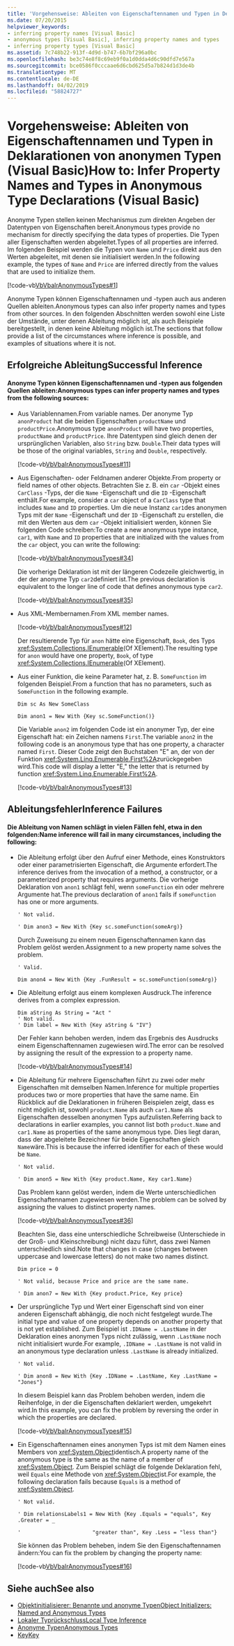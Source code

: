 ```yaml
---
title: 'Vorgehensweise: Ableiten von Eigenschaftennamen und Typen in Deklarationen von anonymen Typen (Visual Basic)'
ms.date: 07/20/2015
helpviewer_keywords:
- inferring property names [Visual Basic]
- anonymous types [Visual Basic], inferring property names and types
- inferring property types [Visual Basic]
ms.assetid: 7c748b22-913f-4d9d-b747-6b7bf296a0bc
ms.openlocfilehash: be3c74e8f8c69eb9f0a1d0dda4d6c90dfd7e567a
ms.sourcegitcommit: bce0586f0cccaae6d6cbd625d5a7b824d1d3de4b
ms.translationtype: MT
ms.contentlocale: de-DE
ms.lasthandoff: 04/02/2019
ms.locfileid: "58824727"
---
```

# <a name="how-to-infer-property-names-and-types-in-anonymous-type-declarations-visual-basic"></a><span data-ttu-id="f558d-102">Vorgehensweise: Ableiten von Eigenschaftennamen und Typen in Deklarationen von anonymen Typen (Visual Basic)</span><span class="sxs-lookup"><span data-stu-id="f558d-102">How to: Infer Property Names and Types in Anonymous Type Declarations (Visual Basic)</span></span>
<span data-ttu-id="f558d-103">Anonyme Typen stellen keinen Mechanismus zum direkten Angeben der Datentypen von Eigenschaften bereit.</span><span class="sxs-lookup"><span data-stu-id="f558d-103">Anonymous types provide no mechanism for directly specifying the data types of properties.</span></span> <span data-ttu-id="f558d-104">Die Typen aller Eigenschaften werden abgeleitet.</span><span class="sxs-lookup"><span data-stu-id="f558d-104">Types of all properties are inferred.</span></span> <span data-ttu-id="f558d-105">Im folgenden Beispiel werden die Typen von `Name` und `Price` direkt aus den Werten abgeleitet, mit denen sie initialisiert werden.</span><span class="sxs-lookup"><span data-stu-id="f558d-105">In the following example, the types of `Name` and `Price` are inferred directly from the values that are used to initialize them.</span></span>  
  
 [!code-vb[VbVbalrAnonymousTypes#1](~/samples/snippets/visualbasic/VS_Snippets_VBCSharp/VbVbalrAnonymousTypes/VB/Class1.vb#1)]  
  
 <span data-ttu-id="f558d-106">Anonyme Typen können Eigenschaftennamen und -typen auch aus anderen Quellen ableiten.</span><span class="sxs-lookup"><span data-stu-id="f558d-106">Anonymous types can also infer property names and types from other sources.</span></span> <span data-ttu-id="f558d-107">In den folgenden Abschnitten werden sowohl eine Liste der Umstände, unter denen Ableitung möglich ist, als auch Beispiele bereitgestellt, in denen keine Ableitung möglich ist.</span><span class="sxs-lookup"><span data-stu-id="f558d-107">The sections that follow provide a list of the circumstances where inference is possible, and examples of situations where it is not.</span></span>  
  
## <a name="successful-inference"></a><span data-ttu-id="f558d-108">Erfolgreiche Ableitung</span><span class="sxs-lookup"><span data-stu-id="f558d-108">Successful Inference</span></span>  
  
#### <a name="anonymous-types-can-infer-property-names-and-types-from-the-following-sources"></a><span data-ttu-id="f558d-109">Anonyme Typen können Eigenschaftennamen und -typen aus folgenden Quellen ableiten:</span><span class="sxs-lookup"><span data-stu-id="f558d-109">Anonymous types can infer property names and types from the following sources:</span></span>  
  
-   <span data-ttu-id="f558d-110">Aus Variablennamen.</span><span class="sxs-lookup"><span data-stu-id="f558d-110">From variable names.</span></span> <span data-ttu-id="f558d-111">Der anonyme Typ `anonProduct` hat die beiden Eigenschaften `productName` und `productPrice`.</span><span class="sxs-lookup"><span data-stu-id="f558d-111">Anonymous type `anonProduct` will have two properties, `productName` and `productPrice`.</span></span> <span data-ttu-id="f558d-112">Ihre Datentypen sind gleich denen der ursprünglichen Variablen, also `String` bzw. `Double`.</span><span class="sxs-lookup"><span data-stu-id="f558d-112">Their data types will be those of the original variables, `String` and `Double`, respectively.</span></span>  
  
     [!code-vb[VbVbalrAnonymousTypes#11](~/samples/snippets/visualbasic/VS_Snippets_VBCSharp/VbVbalrAnonymousTypes/VB/Class1.vb#11)]  
  
-   <span data-ttu-id="f558d-113">Aus Eigenschaften- oder Feldnamen anderer Objekte.</span><span class="sxs-lookup"><span data-stu-id="f558d-113">From property or field names of other objects.</span></span> <span data-ttu-id="f558d-114">Betrachten Sie z. B. ein `car` -Objekt eines `CarClass` -Typs, der die `Name` -Eigenschaft und die `ID` -Eigenschaft enthält.</span><span class="sxs-lookup"><span data-stu-id="f558d-114">For example, consider a `car` object of a `CarClass` type that includes `Name` and `ID` properties.</span></span> <span data-ttu-id="f558d-115">Um die neue Instanz `car1`des anonymen Typs mit der `Name` -Eigenschaft und der `ID` -Eigenschaft zu erstellen, die mit den Werten aus dem `car` -Objekt initialisiert werden, können Sie folgenden Code schreiben:</span><span class="sxs-lookup"><span data-stu-id="f558d-115">To create a new anonymous type instance, `car1`, with `Name` and `ID` properties that are initialized with the values from the `car` object, you can write the following:</span></span>  
  
     [!code-vb[VbVbalrAnonymousTypes#34](~/samples/snippets/visualbasic/VS_Snippets_VBCSharp/VbVbalrAnonymousTypes/VB/Class1.vb#34)]  
  
     <span data-ttu-id="f558d-116">Die vorherige Deklaration ist mit der längeren Codezeile gleichwertig, in der der anonyme Typ `car2`definiert ist.</span><span class="sxs-lookup"><span data-stu-id="f558d-116">The previous declaration is equivalent to the longer line of code that defines anonymous type `car2`.</span></span>  
  
     [!code-vb[VbVbalrAnonymousTypes#35](~/samples/snippets/visualbasic/VS_Snippets_VBCSharp/VbVbalrAnonymousTypes/VB/Class1.vb#35)]  
  
-   <span data-ttu-id="f558d-117">Aus XML-Membernamen.</span><span class="sxs-lookup"><span data-stu-id="f558d-117">From XML member names.</span></span>  
  
     [!code-vb[VbVbalrAnonymousTypes#12](~/samples/snippets/visualbasic/VS_Snippets_VBCSharp/VbVbalrAnonymousTypes/VB/Class1.vb#12)]  
  
     <span data-ttu-id="f558d-118">Der resultierende Typ für `anon` hätte eine Eigenschaft, `Book`, des Typs <xref:System.Collections.IEnumerable>(Of XElement).</span><span class="sxs-lookup"><span data-stu-id="f558d-118">The resulting type for `anon` would have one property, `Book`, of type <xref:System.Collections.IEnumerable>(Of XElement).</span></span>  
  
-   <span data-ttu-id="f558d-119">Aus einer Funktion, die keine Parameter hat, z. B. `SomeFunction` im folgenden Beispiel.</span><span class="sxs-lookup"><span data-stu-id="f558d-119">From a function that has no parameters, such as `SomeFunction` in the following example.</span></span>  
  
     `Dim sc As New SomeClass`  
  
     `Dim anon1 = New With {Key sc.SomeFunction()}`  
  
     <span data-ttu-id="f558d-120">Die Variable `anon2` im folgenden Code ist ein anonymer Typ, der eine Eigenschaft hat: ein Zeichen namens `First`.</span><span class="sxs-lookup"><span data-stu-id="f558d-120">The variable `anon2` in the following code is an anonymous type that has one property, a character named `First`.</span></span> <span data-ttu-id="f558d-121">Dieser Code zeigt den Buchstaben "E" an, der von der Funktion <xref:System.Linq.Enumerable.First%2A>zurückgegeben wird.</span><span class="sxs-lookup"><span data-stu-id="f558d-121">This code will display a letter "E," the letter that is returned by function <xref:System.Linq.Enumerable.First%2A>.</span></span>  
  
     [!code-vb[VbVbalrAnonymousTypes#13](~/samples/snippets/visualbasic/VS_Snippets_VBCSharp/VbVbalrAnonymousTypes/VB/Class1.vb#13)]  
  
## <a name="inference-failures"></a><span data-ttu-id="f558d-122">Ableitungsfehler</span><span class="sxs-lookup"><span data-stu-id="f558d-122">Inference Failures</span></span>  
  
#### <a name="name-inference-will-fail-in-many-circumstances-including-the-following"></a><span data-ttu-id="f558d-123">Die Ableitung von Namen schlägt in vielen Fällen fehl, etwa in den folgenden:</span><span class="sxs-lookup"><span data-stu-id="f558d-123">Name inference will fail in many circumstances, including the following:</span></span>  
  
-   <span data-ttu-id="f558d-124">Die Ableitung erfolgt über den Aufruf einer Methode, eines Konstruktors oder einer parametrisierten Eigenschaft, die Argumente erfordert.</span><span class="sxs-lookup"><span data-stu-id="f558d-124">The inference derives from the invocation of a method, a constructor, or a parameterized property that requires arguments.</span></span> <span data-ttu-id="f558d-125">Die vorherige Deklaration von `anon1` schlägt fehl, wenn `someFunction` ein oder mehrere Argumente hat.</span><span class="sxs-lookup"><span data-stu-id="f558d-125">The previous declaration of `anon1` fails if `someFunction` has one or more arguments.</span></span>  
  
     `' Not valid.`  
  
     `' Dim anon3 = New With {Key sc.someFunction(someArg)}`  
  
     <span data-ttu-id="f558d-126">Durch Zuweisung zu einem neuen Eigenschaftennamen kann das Problem gelöst werden.</span><span class="sxs-lookup"><span data-stu-id="f558d-126">Assignment to a new property name solves the problem.</span></span>  
  
     `' Valid.`  
  
     `Dim anon4 = New With {Key .FunResult = sc.someFunction(someArg)}`  
  
-   <span data-ttu-id="f558d-127">Die Ableitung erfolgt aus einem komplexen Ausdruck.</span><span class="sxs-lookup"><span data-stu-id="f558d-127">The inference derives from a complex expression.</span></span>  
  
    ```  
    Dim aString As String = "Act "  
    ' Not valid.  
    ' Dim label = New With {Key aString & "IV"}  
    ```  
  
     <span data-ttu-id="f558d-128">Der Fehler kann behoben werden, indem das Ergebnis des Ausdrucks einem Eigenschaftennamen zugewiesen wird.</span><span class="sxs-lookup"><span data-stu-id="f558d-128">The error can be resolved by assigning the result of the expression to a property name.</span></span>  
  
     [!code-vb[VbVbalrAnonymousTypes#14](~/samples/snippets/visualbasic/VS_Snippets_VBCSharp/VbVbalrAnonymousTypes/VB/Class1.vb#14)]  
  
-   <span data-ttu-id="f558d-129">Die Ableitung für mehrere Eigenschaften führt zu zwei oder mehr Eigenschaften mit demselben Namen.</span><span class="sxs-lookup"><span data-stu-id="f558d-129">Inference for multiple properties produces two or more properties that have the same name.</span></span> <span data-ttu-id="f558d-130">Ein Rückblick auf die Deklarationen in früheren Beispielen zeigt, dass es nicht möglich ist, sowohl `product.Name` als auch `car1.Name` als Eigenschaften desselben anonymen Typs aufzulisten.</span><span class="sxs-lookup"><span data-stu-id="f558d-130">Referring back to declarations in earlier examples, you cannot list both `product.Name` and `car1.Name` as properties of the same anonymous type.</span></span> <span data-ttu-id="f558d-131">Dies liegt daran, dass der abgeleitete Bezeichner für beide Eigenschaften gleich `Name`wäre.</span><span class="sxs-lookup"><span data-stu-id="f558d-131">This is because the inferred identifier for each of these would be `Name`.</span></span>  
  
     `' Not valid.`  
  
     `' Dim anon5 = New With {Key product.Name, Key car1.Name}`  
  
     <span data-ttu-id="f558d-132">Das Problem kann gelöst werden, indem die Werte unterschiedlichen Eigenschaftennamen zugewiesen werden.</span><span class="sxs-lookup"><span data-stu-id="f558d-132">The problem can be solved by assigning the values to distinct property names.</span></span>  
  
     [!code-vb[VbVbalrAnonymousTypes#36](~/samples/snippets/visualbasic/VS_Snippets_VBCSharp/VbVbalrAnonymousTypes/VB/Class1.vb#36)]  
  
     <span data-ttu-id="f558d-133">Beachten Sie, dass eine unterschiedliche Schreibweise (Unterschiede in der Groß- und Kleinschreibung) nicht dazu führt, dass zwei Namen unterschiedlich sind.</span><span class="sxs-lookup"><span data-stu-id="f558d-133">Note that changes in case (changes between uppercase and lowercase letters) do not make two names distinct.</span></span>  
  
     `Dim price = 0`  
  
     `' Not valid, because Price and price are the same name.`  
  
     `' Dim anon7 = New With {Key product.Price, Key price}`  
  
-   <span data-ttu-id="f558d-134">Der ursprüngliche Typ und Wert einer Eigenschaft sind von einer anderen Eigenschaft abhängig, die noch nicht festgelegt wurde.</span><span class="sxs-lookup"><span data-stu-id="f558d-134">The initial type and value of one property depends on another property that is not yet established.</span></span> <span data-ttu-id="f558d-135">Zum Beispiel ist `.IDName = .LastName` in der Deklaration eines anonymen Typs nicht zulässig, wenn `.LastName` noch nicht initialisiert wurde.</span><span class="sxs-lookup"><span data-stu-id="f558d-135">For example, `.IDName = .LastName` is not valid in an anonymous type declaration unless `.LastName` is already initialized.</span></span>  
  
     `' Not valid.`  
  
     `' Dim anon8 = New With {Key .IDName = .LastName, Key .LastName = "Jones"}`  
  
     <span data-ttu-id="f558d-136">In diesem Beispiel kann das Problem behoben werden, indem die Reihenfolge, in der die Eigenschaften deklariert werden, umgekehrt wird.</span><span class="sxs-lookup"><span data-stu-id="f558d-136">In this example, you can fix the problem by reversing the order in which the properties are declared.</span></span>  
  
     [!code-vb[VbVbalrAnonymousTypes#15](~/samples/snippets/visualbasic/VS_Snippets_VBCSharp/VbVbalrAnonymousTypes/VB/Class1.vb#15)]  
  
-   <span data-ttu-id="f558d-137">Ein Eigenschaftennamen eines anonymen Typs ist mit dem Namen eines Members von <xref:System.Object>identisch.</span><span class="sxs-lookup"><span data-stu-id="f558d-137">A property name of the anonymous type is the same as the name of a member of <xref:System.Object>.</span></span> <span data-ttu-id="f558d-138">Zum Beispiel schlägt die folgende Deklaration fehl, weil `Equals` eine Methode von <xref:System.Object>ist.</span><span class="sxs-lookup"><span data-stu-id="f558d-138">For example, the following declaration fails because `Equals` is a method of <xref:System.Object>.</span></span>  
  
     `' Not valid.`  
  
     `' Dim relationsLabels1 = New With {Key .Equals = "equals", Key .Greater = _`  
  
     `'                       "greater than", Key .Less = "less than"}`  
  
     <span data-ttu-id="f558d-139">Sie können das Problem beheben, indem Sie den Eigenschaftennamen ändern:</span><span class="sxs-lookup"><span data-stu-id="f558d-139">You can fix the problem by changing the property name:</span></span>  
  
     [!code-vb[VbVbalrAnonymousTypes#16](~/samples/snippets/visualbasic/VS_Snippets_VBCSharp/VbVbalrAnonymousTypes/VB/Class1.vb#16)]  
  
## <a name="see-also"></a><span data-ttu-id="f558d-140">Siehe auch</span><span class="sxs-lookup"><span data-stu-id="f558d-140">See also</span></span>

- [<span data-ttu-id="f558d-141">Objektinitialisierer: Benannte und anonyme Typen</span><span class="sxs-lookup"><span data-stu-id="f558d-141">Object Initializers: Named and Anonymous Types</span></span>](../../../../visual-basic/programming-guide/language-features/objects-and-classes/object-initializers-named-and-anonymous-types.md)
- [<span data-ttu-id="f558d-142">Lokaler Typrückschluss</span><span class="sxs-lookup"><span data-stu-id="f558d-142">Local Type Inference</span></span>](../../../../visual-basic/programming-guide/language-features/variables/local-type-inference.md)
- [<span data-ttu-id="f558d-143">Anonyme Typen</span><span class="sxs-lookup"><span data-stu-id="f558d-143">Anonymous Types</span></span>](../../../../visual-basic/programming-guide/language-features/objects-and-classes/anonymous-types.md)
- [<span data-ttu-id="f558d-144">Key</span><span class="sxs-lookup"><span data-stu-id="f558d-144">Key</span></span>](../../../../visual-basic/language-reference/modifiers/key.md)
